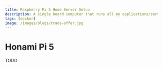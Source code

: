 ```yaml
---
title: Raspberry Pi 5 Home Server Setup
description: A single board computer that runs all my applications/services using Docker
tags: [docker]
image: /images/blogs/trade-offer.jpg
---
```


# Honami Pi 5

TODO
